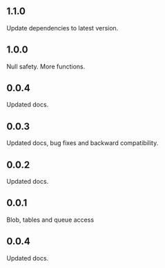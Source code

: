## 1.1.0

Update dependencies to latest version.

## 1.0.0

Null safety. More functions.

## 0.0.4

Updated docs.

## 0.0.3

Updated docs, bug fixes and backward compatibility.

## 0.0.2

Updated docs.

## 0.0.1

Blob, tables and queue access






## 0.0.4

Updated docs.

